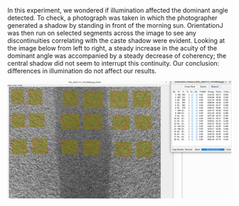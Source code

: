 In this experiment, we wondered if illumination affected the dominant angle detected.  To check, a photograph was taken in which the photographer generated a shadow by standing in front of the morning sun. OrientationJ was then run on selected segments across the image to see any discontinuities correlating with the caste shadow were evident.  Looking at the image below from left to right, a steady increase in the acuity of the dominant angle was accompanied by a steady decrease of coherency; the central shadow did not seem to interrupt this continuity.  Our conclusion:  differences in illumination do not affect our results. 

<p align=center>
  <img src=screenshot.png>
</p>
